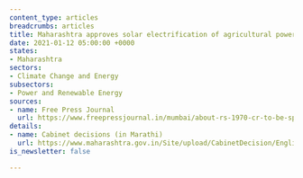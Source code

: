 ```yaml
---
content_type: articles
breadcrumbs: articles
title: Maharashtra approves solar electrification of agricultural power connections
date: 2021-01-12 05:00:00 +0000
states:
- Maharashtra
sectors:
- Climate Change and Energy
subsectors:
- Power and Renewable Energy
sources:
- name: Free Press Journal
  url: https://www.freepressjournal.in/mumbai/about-rs-1970-cr-to-be-spent-to-install-one-lakh-solar-powered-agri-pumps
details:
- name: Cabinet decisions (in Marathi)
  url: https://www.maharashtra.gov.in/Site/upload/CabinetDecision/English/06-01-2021%20Cabinet%20Decision%20(Meeting%20No.50).pdf
is_newsletter: false

---
```

